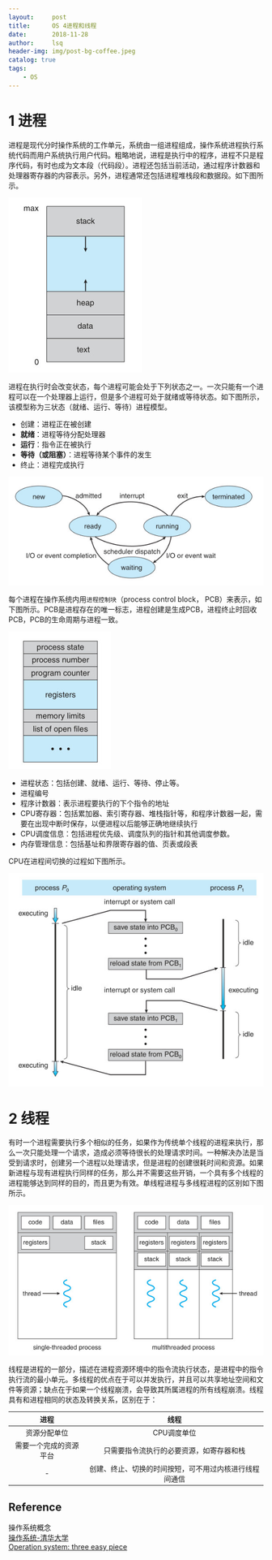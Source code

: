 ```yaml
---
layout:     post
title:      OS 4进程和线程        
date:       2018-11-28   
author:     lsq    
header-img: img/post-bg-coffee.jpeg
catalog: true
tags:
    - OS
---
```


# 1 进程
进程是现代分时操作系统的工作单元，系统由一组进程组成，操作系统进程执行系统代码而用户系统执行用户代码。粗略地说，进程是执行中的程序，进程不只是程序代码，有时也成为文本段（代码段）。进程还包括当前活动，通过程序计数器和处理器寄存器的内容表示。另外，进程通常还包括进程堆栈段和数据段。如下图所示。

![](https://raw.githubusercontent.com/liferlisiqi/liferlisiqi.github.io/master/img/2018-11-28-os13.jpg)

进程在执行时会改变状态，每个进程可能会处于下列状态之一。一次只能有一个进程可以在一个处理器上运行，但是多个进程可处于就绪或等待状态。如下图所示，该模型称为三状态（就绪、运行、等待）进程模型。

- 创建：进程正在被创建
- **就绪**：进程等待分配处理器
- **运行**：指令正在被执行
- **等待（或阻塞）**：进程等待某个事件的发生
- 终止：进程完成执行

![](https://raw.githubusercontent.com/liferlisiqi/liferlisiqi.github.io/master/img/2018-11-28-os14.jpg)

每个进程在操作系统内用`进程控制块`（process control block， PCB）来表示，如下图所示。PCB是进程存在的唯一标志，进程创建是生成PCB，进程终止时回收PCB，PCB的生命周期与进程一致。

![](https://raw.githubusercontent.com/liferlisiqi/liferlisiqi.github.io/master/img/2018-11-28-os15.jpg)

- 进程状态：包括创建、就绪、运行、等待、停止等。
- 进程编号
- 程序计数器：表示进程要执行的下个指令的地址
- CPU寄存器：包括累加器、索引寄存器、堆栈指针等，和程序计数器一起，需要在出现中断时保存，以便进程以后能够正确地继续执行
- CPU调度信息：包括进程优先级、调度队列的指针和其他调度参数。
- 内存管理信息：包括基址和界限寄存器的值、页表或段表

CPU在进程间切换的过程如下图所示。

![](https://raw.githubusercontent.com/liferlisiqi/liferlisiqi.github.io/master/img/2018-11-28-os16.jpg)

# 2 线程
有时一个进程需要执行多个相似的任务，如果作为传统单个线程的进程来执行，那么一次只能处理一个请求，造成必须等待很长的处理请求时间。一种解决办法是当受到请求时，创建另一个进程以处理请求，但是进程的创建很耗时间和资源。如果新进程与现有进程执行同样的任务，那么并不需要这些开销，一个具有多个线程的进程能够达到同样的目的，而且更为有效。单线程进程与多线程进程的区别如下图所示。

![](https://raw.githubusercontent.com/liferlisiqi/liferlisiqi.github.io/master/img/2018-11-28-os17.jpg)

线程是进程的一部分，描述在进程资源环境中的指令流执行状态，是进程中的指令执行流的最小单元。多线程的优点在于可以并发执行，并且可以共享地址空间和文件等资源；缺点在于如果一个线程崩溃，会导致其所属进程的所有线程崩溃。线程具有和进程相同的状态及转换关系，区别在于：

  
| 进程 | 线程 |
| :------: | :------: |
| 资源分配单位 | CPU调度单位 | 
| 需要一个完成的资源平台 | 只需要指令流执行的必要资源，如寄存器和栈 |  
| - | 创建、终止、切换的时间按短，可不用过内核进行线程间通信 | 




## Reference
操作系统概念    
[操作系统-清华大学](http://os.cs.tsinghua.edu.cn/oscourse/OS2017spring)  
[Operation system: three easy piece](http://pages.cs.wisc.edu/~remzi/OSTEP/) 
